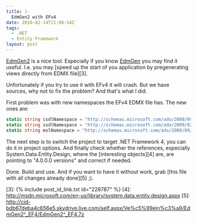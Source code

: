 ```yaml
---
title: |-
  EdmGen2 with EFv4
date: 2010-02-14T21:08:54Z
tags:
  - .NET
  - Entity Framework
layout: post
---
```

[EdmGen2][1] is a nice tool. Especially if you know [EdmGen][2] you may find it useful. I.e. you may [speed up the start of you application by pregenerating views directly from EDMX file][3].

Unfortunately if you try to use it with EFv4 it will crash. But we have sources, why not to fix the problem? And that's what I did.

First problem was with new namespaces the EFv4 EDMX file has. The new ones are:

```csharp
static string csdlNamespace = "http://schemas.microsoft.com/ado/2008/09/edm";
static string ssdlNamespace = "http://schemas.microsoft.com/ado/2009/02/edm/ssdl";
static string mslNamespace = "http://schemas.microsoft.com/ado/2008/09/mapping/cs";
```

The next step is to switch the project to target .NET Framework 4, you can do it in project options. And finally check whether the references, especially System.Data.Entity.Design, where the [interesting objects][4] are, are pointing to "4.0.0.0 versions" and correct if needed.

Done. Build and use. And if you want to have it without work, grab [this file with all changes already done][5] ;).

[1]: http://code.msdn.microsoft.com/EdmGen2
[2]: http://msdn.microsoft.com/en-us/library/bb387165.aspx
[3]: {% include post_id_link.txt id="228787" %}
[4]: http://msdn.microsoft.com/en-us/library/system.data.entity.design.aspx
[5]: http://cid-bdb67deba4c656e5.skydrive.live.com/self.aspx/Ve%c5%99ejn%c3%a9/EdmGen2^_EF4/EdmGen2^_EF4.7z